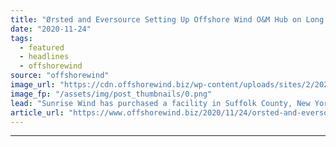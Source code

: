 ```yaml
---
title: "Ørsted and Eversource Setting Up Offshore Wind O&M Hub on Long Island"
date: "2020-11-24"
tags: 
  - featured
  - headlines
  - offshorewind
source: "offshorewind"
image_url: "https://cdn.offshorewind.biz/wp-content/uploads/sites/2/2020/11/24105326/%C3%98rsted-and-Eversource-Setting-Up-Offshore-Wind-OM-Hub-on-Long-Island.png"
image_fp: "/assets/img/post_thumbnails/0.png"
lead: "Sunrise Wind has purchased a facility in Suffolk County, New York, that will serve"
article_url: "https://www.offshorewind.biz/2020/11/24/orsted-and-eversource-setting-up-offshore-wind-om-hub-on-long-island/"
---
```


---
